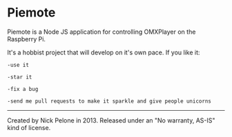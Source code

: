 Piemote 
===============================================================
Piemote is a Node JS application for controlling OMXPlayer on the Raspberry Pi.

It's a hobbist project that will develop on it's own pace. If you like it:

    -use it
    
    -star it
    
    -fix a bug
    
    -send me pull requests to make it sparkle and give people unicorns
    
    
    

----------------------


Created by Nick Pelone in 2013. Released under an "No warranty, AS-IS" kind of license.